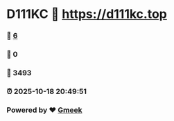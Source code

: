 # D111KC :link: https://d111kc.top 
### :page_facing_up: [6](https://d111kc.top/tag.html) 
### :speech_balloon: 0 
### :hibiscus: 3493 
### :alarm_clock: 2025-10-18 20:49:51 
### Powered by :heart: [Gmeek](https://github.com/Meekdai/Gmeek)
